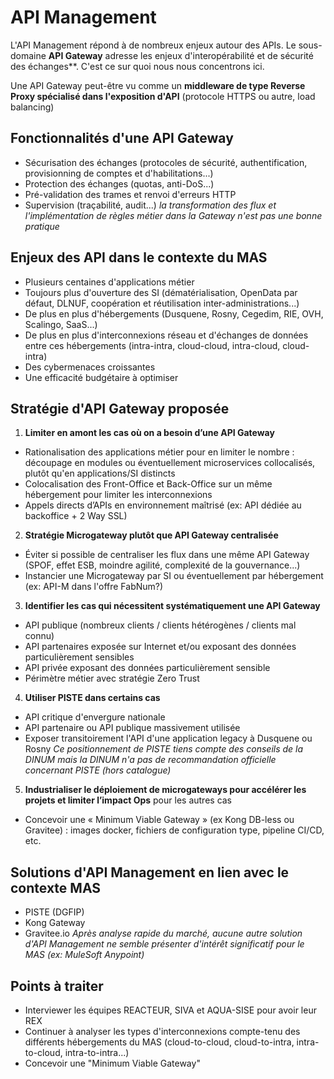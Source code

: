 # API Management
L'API Management répond à de nombreux enjeux autour des APIs. Le sous-domaine **API Gateway** adresse les enjeux d'interopérabilité et de sécurité des échanges**. C'est ce sur quoi nous nous concentrons ici.

Une API Gateway peut-être vu comme un **middleware de type Reverse Proxy spécialisé dans l'exposition d'API** (protocole HTTPS ou autre, load balancing)

## Fonctionnalités d'une API Gateway
- Sécurisation des échanges (protocoles de sécurité, authentification, provisionning de comptes et d'habilitations...)
- Protection des échanges (quotas, anti-DoS...)
- Pré-validation des trames et renvoi d'erreurs HTTP
- Supervision (traçabilité, audit...)
_la transformation des flux et l'implémentation de règles métier dans la Gateway n'est pas une bonne pratique_

## Enjeux des API dans le contexte du MAS
- Plusieurs centaines d'applications métier
- Toujours plus d'ouverture des SI (dématérialisation, OpenData par défaut, DLNUF, coopération et réutilisation inter-administrations...)
- De plus en plus d'hébergements (Dusquene, Rosny, Cegedim, RIE, OVH, Scalingo, SaaS...)
- De plus en plus d'interconnexions réseau et d'échanges de données entre ces hébergements (intra-intra, cloud-cloud, intra-cloud, cloud-intra)
- Des cybermenaces croissantes
- Une efficacité budgétaire à optimiser

## Stratégie d'API Gateway proposée
1. **Limiter en amont les cas où on a besoin d’une API Gateway**
- Rationalisation des applications métier pour en limiter le nombre : découpage en modules ou éventuellement microservices collocalisés, plutôt qu'en applications/SI distincts
- Colocalisation des Front-Office et Back-Office sur un même hébergement pour limiter les interconnexions
- Appels directs d’APIs en environnement maîtrisé (ex: API dédiée au backoffice + 2 Way SSL)
2. **Stratégie Microgateway plutôt que API Gateway centralisée**
- Éviter si possible de centraliser les flux dans une même API Gateway (SPOF, effet ESB, moindre agilité, complexité de la gouvernance...)
- Instancier une Microgateway par SI ou éventuellement par hébergement (ex: API-M dans l'offre FabNum?)
3. **Identifier les cas qui nécessitent systématiquement une API Gateway**
- API publique (nombreux clients / clients hétérogènes / clients mal connu)
- API partenaires exposée sur Internet et/ou exposant des données particulièrement sensibles
- API privée exposant des données particulièrement sensible
- Périmètre métier avec stratégie Zero Trust
4. **Utiliser PISTE dans certains cas**
- API critique d'envergure nationale
- API partenaire ou API publique massivement utilisée
- Exposer transitoirement l'API d'une application legacy à Dusquene ou Rosny
_Ce positionnement de PISTE tiens compte des conseils de la DINUM mais la DINUM n'a pas de recommandation officielle concernant PISTE (hors catalogue)_
5. **Industrialiser le déploiement de microgateways pour accélérer les projets et limiter l’impact Ops** pour les autres cas
- Concevoir une « Minimum Viable Gateway » (ex Kong DB-less ou Gravitee) : images docker, fichiers de configuration type, pipeline CI/CD, etc.

## Solutions d'API Management en lien avec le contexte MAS
- PISTE (DGFIP)
- Kong Gateway
- Gravitee.io
_Après analyse rapide du marché, aucune autre solution d'API Management ne semble présenter d'intérêt significatif pour le MAS (ex: MuleSoft Anypoint)_

## Points à traiter
- Interviewer les équipes REACTEUR, SIVA et AQUA-SISE pour avoir leur REX
- Continuer à analyser les types d'interconnexions compte-tenu des différents hébergements du MAS (cloud-to-cloud, cloud-to-intra, intra-to-cloud, intra-to-intra...)
- Concevoir une "Minimum Viable Gateway"